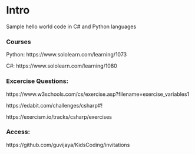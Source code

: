 <h1>Intro</h1>
<p>Sample hello world code in C# and Python languages </p>
<h3>Courses</h3>
<p>Python: https://www.sololearn.com/learning/1073 </p>
<p>C#: https://www.sololearn.com/learning/1080 </p>

<h3>Excercise Questions: </h3>
<p>https://www.w3schools.com/cs/exercise.asp?filename=exercise_variables1 </p>
<p>https://edabit.com/challenges/csharp#!</p>
<p>https://exercism.io/tracks/csharp/exercises</p>

<h3>Access:</h3>
<p>https://github.com/guvijaya/KidsCoding/invitations</p>
